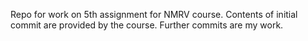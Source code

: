 Repo for work on 5th assignment for NMRV course. 
Contents of initial commit are provided by the course. 
Further commits are my work.